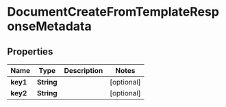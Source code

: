 

# DocumentCreateFromTemplateResponseMetadata


## Properties

| Name | Type | Description | Notes |
|------------ | ------------- | ------------- | -------------|
|**key1** | **String** |  |  [optional] |
|**key2** | **String** |  |  [optional] |



